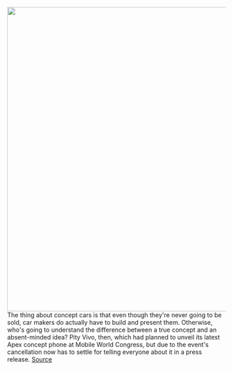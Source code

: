<img src='https://cdn.vox-cdn.com/thumbor/tHfPlwmI8I3rcdfmwFMK6T-oibI=/0x0:876x493/1200x0/filters:focal(0x0:876x493):no_upscale()/cdn.vox-cdn.com/uploads/chorus_asset/file/19753350/Edgeless_Display_2.png' width='700px' /><br/>
The thing about concept cars is that even though they're never going to be sold, car makers do actually have to build and present them. Otherwise, who's going to understand the difference between a true concept and an absent-minded idea? Pity Vivo, then, which had planned to unveil its latest Apex concept phone at Mobile World Congress, but due to the event's cancellation now has to settle for telling everyone about it in a press release.
<a href='https://www.theverge.com/2020/2/28/21157292/vivo-apex-2020-concept-phone-cameras-screen-specs'> Source <a/>